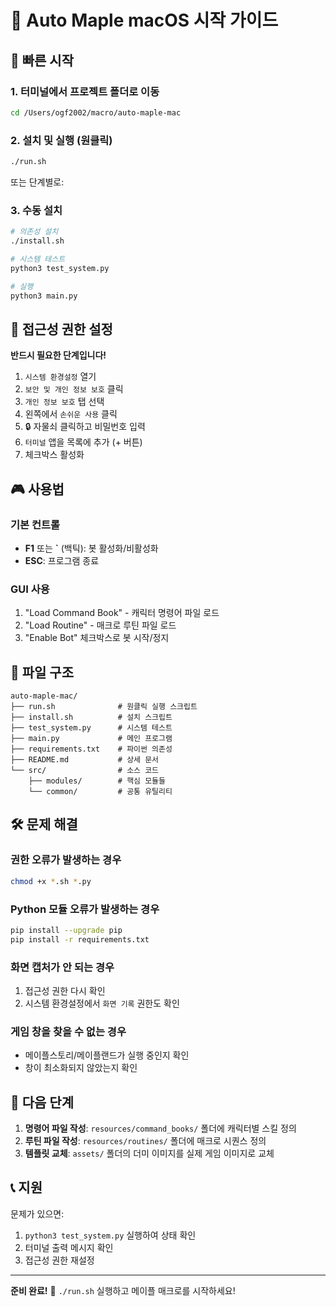 # 🍎 Auto Maple macOS 시작 가이드

## 🚀 빠른 시작

### 1. 터미널에서 프로젝트 폴더로 이동
```bash
cd /Users/ogf2002/macro/auto-maple-mac
```

### 2. 설치 및 실행 (원클릭)
```bash
./run.sh
```

또는 단계별로:

### 3. 수동 설치
```bash
# 의존성 설치
./install.sh

# 시스템 테스트
python3 test_system.py

# 실행
python3 main.py
```

## 🔑 접근성 권한 설정

**반드시 필요한 단계입니다!**

1. `시스템 환경설정` 열기
2. `보안 및 개인 정보 보호` 클릭
3. `개인 정보 보호` 탭 선택
4. 왼쪽에서 `손쉬운 사용` 클릭
5. 🔒 자물쇠 클릭하고 비밀번호 입력
6. `터미널` 앱을 목록에 추가 (+ 버튼)
7. 체크박스 활성화

## 🎮 사용법

### 기본 컨트롤
- **F1** 또는 **`** (백틱): 봇 활성화/비활성화
- **ESC**: 프로그램 종료

### GUI 사용
1. "Load Command Book" - 캐릭터 명령어 파일 로드
2. "Load Routine" - 매크로 루틴 파일 로드
3. "Enable Bot" 체크박스로 봇 시작/정지

## 📁 파일 구조

```
auto-maple-mac/
├── run.sh              # 원클릭 실행 스크립트
├── install.sh          # 설치 스크립트  
├── test_system.py      # 시스템 테스트
├── main.py             # 메인 프로그램
├── requirements.txt    # 파이썬 의존성
├── README.md           # 상세 문서
└── src/                # 소스 코드
    ├── modules/        # 핵심 모듈들
    └── common/         # 공통 유틸리티
```

## 🛠️ 문제 해결

### 권한 오류가 발생하는 경우
```bash
chmod +x *.sh *.py
```

### Python 모듈 오류가 발생하는 경우
```bash
pip install --upgrade pip
pip install -r requirements.txt
```

### 화면 캡처가 안 되는 경우
1. 접근성 권한 다시 확인
2. 시스템 환경설정에서 `화면 기록` 권한도 확인

### 게임 창을 찾을 수 없는 경우
- 메이플스토리/메이플랜드가 실행 중인지 확인
- 창이 최소화되지 않았는지 확인

## 🎯 다음 단계

1. **명령어 파일 작성**: `resources/command_books/` 폴더에 캐릭터별 스킬 정의
2. **루틴 파일 작성**: `resources/routines/` 폴더에 매크로 시퀀스 정의
3. **템플릿 교체**: `assets/` 폴더의 더미 이미지를 실제 게임 이미지로 교체

## 📞 지원

문제가 있으면:
1. `python3 test_system.py` 실행하여 상태 확인
2. 터미널 출력 메시지 확인
3. 접근성 권한 재설정

---

**준비 완료!** 🎉 
`./run.sh` 실행하고 메이플 매크로를 시작하세요!
